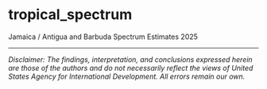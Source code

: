 # tropical_spectrum
Jamaica / Antigua and Barbuda Spectrum Estimates 2025

---

*Disclaimer: The findings, interpretation, and conclusions expressed herein are those of the authors and do not necessarily reflect the views of United States Agency for International Development. All errors remain our own.*